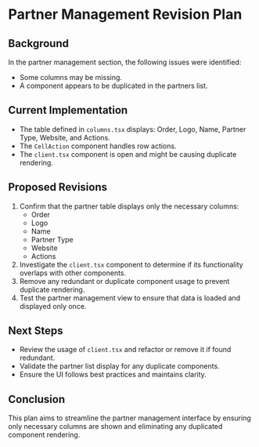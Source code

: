 # Partner Management Revision Plan

## Background
In the partner management section, the following issues were identified:
- Some columns may be missing.
- A component appears to be duplicated in the partners list.

## Current Implementation
- The table defined in `columns.tsx` displays: Order, Logo, Name, Partner Type, Website, and Actions.
- The `CellAction` component handles row actions.
- The `client.tsx` component is open and might be causing duplicate rendering.

## Proposed Revisions
1. Confirm that the partner table displays only the necessary columns:
   - Order
   - Logo
   - Name
   - Partner Type
   - Website
   - Actions
2. Investigate the `client.tsx` component to determine if its functionality overlaps with other components.
3. Remove any redundant or duplicate component usage to prevent duplicate rendering.
4. Test the partner management view to ensure that data is loaded and displayed only once.

## Next Steps
- Review the usage of `client.tsx` and refactor or remove it if found redundant.
- Validate the partner list display for any duplicate components.
- Ensure the UI follows best practices and maintains clarity.

## Conclusion
This plan aims to streamline the partner management interface by ensuring only necessary columns are shown and eliminating any duplicated component rendering.
